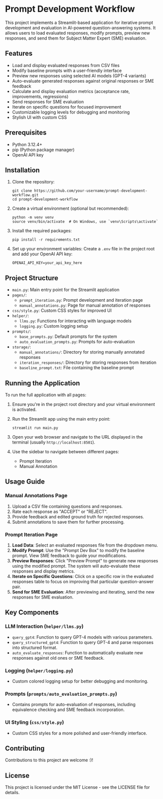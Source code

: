 # Prompt Development Workflow

This project implements a Streamlit-based application for iterative prompt development and evaluation in AI-powered question-answering systems. It allows users to load evaluated responses, modify prompts, preview new responses, and send them for Subject Matter Expert (SME) evaluation.

## Features

- Load and display evaluated responses from CSV files
- Modify baseline prompts with a user-friendly interface
- Preview new responses using selected AI models (GPT-4 variants)
- Auto-evaluate generated responses against original responses or SME feedback
- Calculate and display evaluation metrics (acceptance rate, improvements, regressions)
- Send responses for SME evaluation
- Iterate on specific questions for focused improvement
- Customizable logging levels for debugging and monitoring
- Stylish UI with custom CSS

## Prerequisites

- Python 3.12.4+
- pip (Python package manager)
- OpenAI API key

## Installation

1. Clone the repository:
   ```
   git clone https://github.com/your-username/prompt-development-workflow.git
   cd prompt-development-workflow
   ```

2. Create a virtual environment (optional but recommended):
   ```
   python -m venv venv
   source venv/bin/activate  # On Windows, use `venv\Scripts\activate`
   ```

3. Install the required packages:
   ```
   pip install -r requirements.txt
   ```

4. Set up your environment variables:
   Create a `.env` file in the project root and add your OpenAI API key:
   ```
   OPENAI_API_KEY=your_api_key_here
   ```

## Project Structure

- `main.py`: Main entry point for the Streamlit application
- `pages/`:
  - `prompt_iteration.py`: Prompt development and iteration page
  - `manual_annotations.py`: Page for manual annotation of responses
- `css/style.py`: Custom CSS styles for improved UI
- `helper/`:
  - `llms.py`: Functions for interacting with language models
  - `logging.py`: Custom logging setup
- `prompts/`:
  - `base_prompts.py`: Default prompts for the system
  - `auto_evaluation_prompts.py`: Prompts for auto-evaluation
- `storage/`:
  - `manual_annotations/`: Directory for storing manually annotated responses
  - `iteration_responses/`: Directory for storing responses from iteration
  - `baseline_prompt.txt`: File containing the baseline prompt

## Running the Application

To run the full application with all pages:

1. Ensure you're in the project root directory and your virtual environment is activated.

2. Run the Streamlit app using the main entry point:
   ```
   streamlit run main.py
   ```

3. Open your web browser and navigate to the URL displayed in the terminal (usually `http://localhost:8501`).

4. Use the sidebar to navigate between different pages:
   - Prompt Iteration
   - Manual Annotation

## Usage Guide

### Manual Annotations Page

1. Upload a CSV file containing questions and responses.
2. Rate each response as "ACCEPT" or "REJECT".
3. Provide feedback and edited ground truth for rejected responses.
4. Submit annotations to save them for further processing.

### Prompt Iteration Page

1. **Load Data**: Select an evaluated responses file from the dropdown menu.
2. **Modify Prompt**: Use the "Prompt Dev Box" to modify the baseline prompt. View SME feedback to guide your modifications.
3. **Preview Responses**: Click "Preview Prompt" to generate new responses using the modified prompt. The system will auto-evaluate these responses and display metrics.
4. **Iterate on Specific Questions**: Click on a specific row in the evaluated responses table to focus on improving that particular question-answer pair.
5. **Send for SME Evaluation**: After previewing and iterating, send the new responses for SME evaluation.

## Key Components

### LLM Interaction (`helper/llms.py`)

- `query_gpt4`: Function to query GPT-4 models with various parameters.
- `query_structured_gpt4`: Function to query GPT-4 and parse responses into structured format.
- `auto_evaluate_responses`: Function to automatically evaluate new responses against old ones or SME feedback.

### Logging (`helper/logging.py`)

- Custom colored logging setup for better debugging and monitoring.

### Prompts (`prompts/auto_evaluation_prompts.py`)

- Contains prompts for auto-evaluation of responses, including equivalence checking and SME feedback incorporation.

### UI Styling (`css/style.py`)

- Custom CSS styles for a more polished and user-friendly interface.

## Contributing

Contributions to this project are welcome :)!

## License

This project is licensed under the MIT License - see the LICENSE file for details.